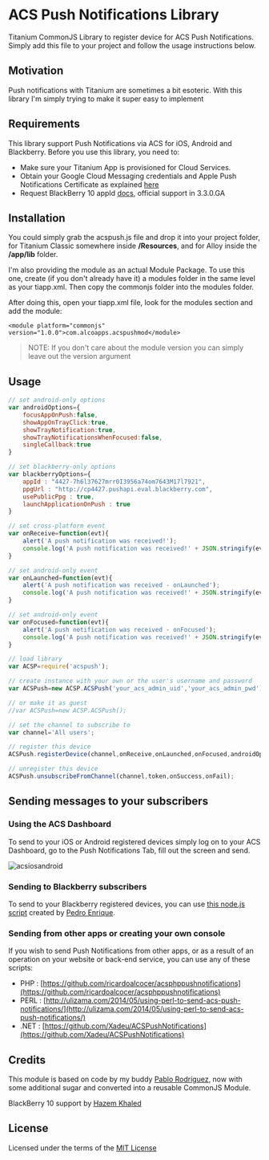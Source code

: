 # ACS Push Notifications Library

Titanium CommonJS Library to register device for ACS Push Notifications.  Simply add this file to your project and follow the usage instructions below.

## Motivation
Push notifications with Titanium are sometimes a bit esoteric.  With this library I'm simply trying to make it super easy to implement

## Requirements
This library support Push Notifications via ACS for iOS, Android and Blackberry.  Before you use this library, you need to:

* Make sure your Titanium App is provisioned for Cloud Services.
* Obtain your Google Cloud Messaging credentials and Apple Push Notifications Certificate as explained [here](http://docs.appcelerator.com/titanium/3.0/#!/guide/Push_Notifications)
* Request BlackBerry 10 appId [docs](https://gist.github.com/pec1985/8ad59783cd5b4adc45a2), official support in 3.3.0.GA

## Installation
You could simply grab the acspush.js file and drop it into your project folder, for Titanium Classic somewhere inside **/Resources**, and for Alloy inside the **/app/lib** folder.

I'm also providing the module as an actual Module Package.  To use this one, create (if you don't already have it) a modules folder in the same level as your tiapp.xml.  Then copy the commonjs folder into the modules folder.

After doing this, open your tiapp.xml file, look for the modules section and add the module:

	<module platform="commonjs" version="1.0.0">com.alcoapps.acspushmod</module>

> NOTE: If you don't care about the module version you can simply leave out the version argument

## Usage

```js
// set android-only options
var androidOptions={
    focusAppOnPush:false,
    showAppOnTrayClick:true,
    showTrayNotification:true,
    showTrayNotificationsWhenFocused:false,
    singleCallback:true
}

// set blackberry-only options
var blackberryOptions={
    appId : "4427-7h6l37627mrr0I3956a74om7643M17l7921",
    ppgUrl : "http://cp4427.pushapi.eval.blackberry.com",
    usePublicPpg : true,
    launchApplicationOnPush : true
}

// set cross-platform event
var onReceive=function(evt){
    alert('A push notification was received!');
    console.log('A push notification was received!' + JSON.stringify(evt));
}

// set android-only event
var onLaunched=function(evt){
    alert('A push notification was received - onLaunched');
    console.log('A push notification was received!' + JSON.stringify(evt));
}

// set android-only event
var onFocused=function(evt){
    alert('A push notification was received - onFocused');
    console.log('A push notification was received!' + JSON.stringify(evt));
}

// load library
var ACSP=require('acspush');

// create instance with your own or the user's username and password
var ACSPush=new ACSP.ACSPush('your_acs_admin_uid','your_acs_admin_pwd');

// or make it as guest
//var ACSPush=new ACSP.ACSPush();

// set the channel to subscribe to
var channel='All users';

// register this device
ACSPush.registerDevice(channel,onReceive,onLaunched,onFocused,androidOptions,blackberryOptions);

// unregister this device
ACSPush.unsubscribeFromChannel(channel,token,onSuccess,onFail);
```

## Sending messages to your subscribers

### Using the ACS Dashboard

To send to your iOS or Android registered devices simply log on to your ACS Dashboard, go to the Push Notifications Tab, fill out the screen and send.

![acsiosandroid](http://s27.postimg.org/5ixtazxwz/Screen_Shot_2014_03_31_at_11_51_28_AM.png)

### Sending to Blackberry subscribers

To send to your Blackberry registered devices, you can use [this node.js script](https://github.com/pec1985/BB10-Push-Server) created by [Pedro Enrique](https://github.com/pec1985).

### Sending from other apps or creating your own console

If you wish to send Push Notifications from other apps, or as a result of an operation on your website or back-end service, you can use any of these scripts:

* PHP : [https://github.com/ricardoalcocer/acsphppushnotifications](https://github.com/ricardoalcocer/acsphppushnotifications)
* PERL : [http://ulizama.com/2014/05/using-perl-to-send-acs-push-notifications/](http://ulizama.com/2014/05/using-perl-to-send-acs-push-notifications/)
* .NET : [https://github.com/Xadeu/ACSPushNotifications](https://github.com/Xadeu/ACSPushNotifications)

## Credits
This module is based on code by my buddy [Pablo Rodríguez](https://github.com/pablorr18), now with some additional sugar and converted into a reusable CommonJS Module.

BlackBerry 10 support by [Hazem Khaled](http://github.com/hazemkhaled)

## License
Licensed under the terms of the [MIT License](alco.mit-license.org)
